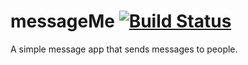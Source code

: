 
# messageMe [![Build Status](https://travis-ci.org/Daymorelah/messageMe.svg?branch=test)](https://travis-ci.org/Daymorelah/messageMe)
A simple message app that sends messages to people. 
